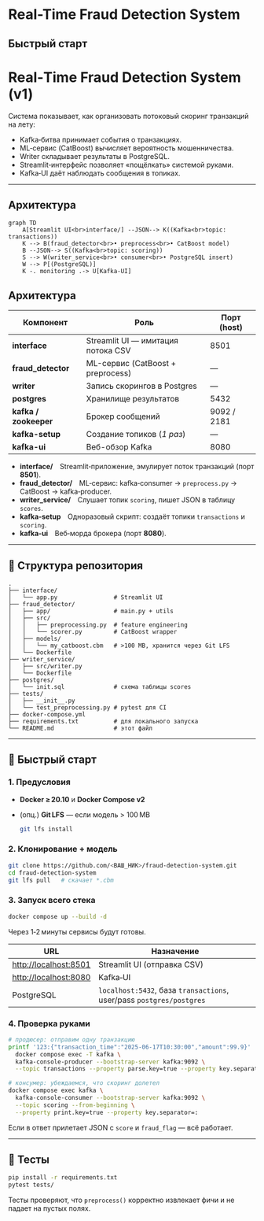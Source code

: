 # Real-Time Fraud Detection System

## Быстрый старт

# Real‑Time Fraud Detection System (v1)

Система показывает, как организовать потоковый скоринг транзакций на лету:

* Kafka‑битва принимает события о транзакциях.
* ML‑сервис (CatBoost) вычисляет вероятность мошенничества.
* Writer складывает результаты в PostgreSQL.
* Streamlit‑интерфейс позволяет «пощёлкать» системой руками.
* Kafka‑UI даёт наблюдать сообщения в топиках.

---

## Архитектура

```mermaid
graph TD
    A[Streamlit UI<br>interface/] --JSON--> K((Kafka<br>topic: transactions))
    K --> B(fraud_detector<br>• preprocess<br>• CatBoost model)
    B --JSON--> S((Kafka<br>topic: scoring))
    S --> W(writer_service<br>• consumer<br>• PostgreSQL insert)
    W --> P[(PostgreSQL)]
    K -. monitoring .-> U[Kafka‑UI]
```

## Архитектура

| Компонент       | Роль                               | Порт (host) |
|-----------------|------------------------------------|-------------|
| **interface**   | Streamlit UI — имитация потока CSV | 8501 |
| **fraud_detector** | ML-сервис (CatBoost + preprocess) | — |
| **writer**      | Запись скорингов в Postgres        | — |
| **postgres**    | Хранилище результатов              | 5432 |
| **kafka / zookeeper** | Брокер сообщений              | 9092 / 2181 |
| **kafka-setup** | Cоздание топиков (*1 раз*)         | — |
| **kafka-ui**    | Веб-обзор Kafka                    | 8080 |

* **interface/** Streamlit‑приложение, эмулирует поток транзакций (порт **8501**).
* **fraud\_detector/** ML‑сервис: kafka‑consumer → `preprocess.py` → CatBoost → kafka‑producer.
* **writer\_service/** Слушает топик `scoring`, пишет JSON в таблицу `scores`.
* **kafka‑setup** Одноразовый скрипт: создаёт топики `transactions` и `scoring`.
* **kafka‑ui** Веб‑морда брокера (порт **8080**).

---

## 📂 Структура репозитория

```
.
├── interface/
│   └── app.py                # Streamlit UI
├── fraud_detector/
│   ├── app/                  # main.py + utils
│   ├── src/
│   │   ├── preprocessing.py  # feature engineering
│   │   └── scorer.py         # CatBoost wrapper
│   ├── models/
│   │   └── my_catboost.cbm   # >100 MB, хранится через Git LFS
│   └── Dockerfile
├── writer_service/
│   ├── src/writer.py
│   └── Dockerfile
├── postgres/
│   └── init.sql              # схема таблицы scores
├── tests/
│   ├── __init__.py
│   └── test_preprocessing.py # pytest для CI
├── docker-compose.yml
├── requirements.txt          # для локального запуска
└── README.md                 # этот файл
```

---

## 🚀 Быстрый старт

### 1. Предусловия

* **Docker ≥ 20.10** и **Docker Compose v2**
* (опц.) **Git LFS** — если модель > 100 MB

  ```bash
  git lfs install
  ```

### 2. Клонирование + модель

```bash
git clone https://github.com/<ВАШ_НИК>/fraud-detection-system.git
cd fraud-detection-system
git lfs pull   # скачает *.cbm
```

### 3. Запуск всего стека

```bash
docker compose up --build -d
```

Через 1‑2 минуты сервисы будут готовы.

| URL                                            | Назначение                                                           |
| ---------------------------------------------- | -------------------------------------------------------------------- |
| [http://localhost:8501](http://localhost:8501) | Streamlit UI (отправка CSV)                                          |
| [http://localhost:8080](http://localhost:8080) | Kafka‑UI                                                             |
| PostgreSQL                                     | `localhost:5432`, база `transactions`, user/pass `postgres/postgres` |

### 4. Проверка руками

```bash
# продюсер: отправим одну транзакцию
printf '123:{"transaction_time":"2025-06-17T10:30:00","amount":99.9}' | \
  docker compose exec -T kafka \
  kafka-console-producer --bootstrap-server kafka:9092 \
  --topic transactions --property parse.key=true --property key.separator=:

# консумер: убеждаемся, что скоринг долетел
docker compose exec kafka \
  kafka-console-consumer --bootstrap-server kafka:9092 \
  --topic scoring --from-beginning \
  --property print.key=true --property key.separator=:
```

Если в ответ прилетает JSON с `score` и `fraud_flag` — всё работает.

---

## 🧪 Тесты

```bash
pip install -r requirements.txt
pytest tests/
```

Тесты проверяют, что `preprocess()` корректно извлекает фичи и не падает на пустых полях.
